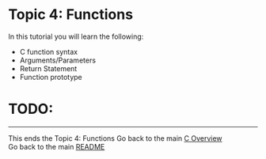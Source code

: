 # Topic 4: Functions
In this tutorial you will learn the following:

* C function syntax
* Arguments/Parameters
* Return Statement
* Function prototype

# TODO:
___
This ends the Topic 4: Functions 
Go back to the main [C Overview](../README.md)  
Go back to the main [README](../../../README.md)